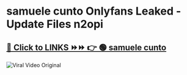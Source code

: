 
 # samuele cunto Onlyfans Leaked - Update Files n2opi

## <h2><a href="https://clipsfans.com/samuele_cunto&ref=git">🔗 Click to LINKS ⏩⏩ 👉 🟢 samuele cunto </a></h2>

<a href="https://clipsfans.com/samuele_cunto&ref=git" rel="nofollow" data-target="animated-image.originalLink"><img src="https://i.ibb.co.com/xMMVF88/686577567.gif" alt="Viral Video Original" style="max-width: 100%; display: inline-block;" data-target="animated-image.originalImage"></a>

